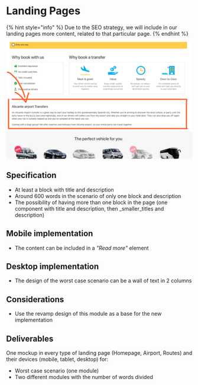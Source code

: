 # Landing Pages

{% hint style="info" %}
Due to the SEO strategy, we will include in our landing pages more content, related to that particular page.
{% endhint %}

![landingPages-content](../.gitbook/assets/landingpages-content.jpg)

## Specification

* At least a block with title and description
* Around 600 words in the scenario of only one block and description
* The possibility of having more than one block in the page \(one component with title and description, then \_smaller\_titles and description\)

## Mobile implementation

* The content can be included in a _"Read more"_ element

## Desktop implementation

* The design of the worst case scenario can be a wall of text in 2 columns

## Considerations

* Use the revamp design of this module as a base for the new implementation

## Deliverables

One mockup in every type of landing page \(Homepage, Airport, Routes\) and their devices \(mobile, tablet, desktop\) for:

* Worst case scenario \(one module\)
* Two different modules with the number of words divided

